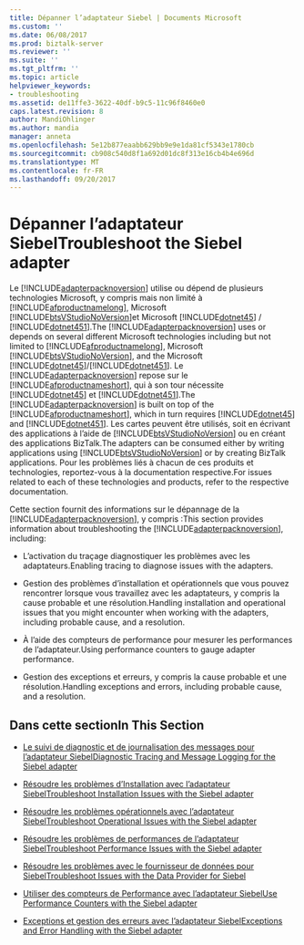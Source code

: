 ```yaml
---
title: Dépanner l’adaptateur Siebel | Documents Microsoft
ms.custom: ''
ms.date: 06/08/2017
ms.prod: biztalk-server
ms.reviewer: ''
ms.suite: ''
ms.tgt_pltfrm: ''
ms.topic: article
helpviewer_keywords:
- troubleshooting
ms.assetid: de11ffe3-3622-40df-b9c5-11c96f8460e0
caps.latest.revision: 8
author: MandiOhlinger
ms.author: mandia
manager: anneta
ms.openlocfilehash: 5e12b877eaabb629bb9e9e1da81cf5343e1780cb
ms.sourcegitcommit: cb908c540d8f1a692d01dc8f313e16cb4b4e696d
ms.translationtype: MT
ms.contentlocale: fr-FR
ms.lasthandoff: 09/20/2017
---
```

# <a name="troubleshoot-the-siebel-adapter"></a><span data-ttu-id="e5818-102">Dépanner l’adaptateur Siebel</span><span class="sxs-lookup"><span data-stu-id="e5818-102">Troubleshoot the Siebel adapter</span></span>
<span data-ttu-id="e5818-103">Le [!INCLUDE[adapterpacknoversion](../../includes/adapterpacknoversion-md.md)] utilise ou dépend de plusieurs technologies Microsoft, y compris mais non limité à [!INCLUDE[afproductnamelong](../../includes/afproductnamelong-md.md)], Microsoft [!INCLUDE[btsVStudioNoVersion](../../includes/btsvstudionoversion-md.md)]et Microsoft [!INCLUDE[dotnet45](../../includes/dotnet45-md.md)] / [!INCLUDE[dotnet451](../../includes/dotnet451-md.md)].</span><span class="sxs-lookup"><span data-stu-id="e5818-103">The [!INCLUDE[adapterpacknoversion](../../includes/adapterpacknoversion-md.md)] uses or depends on several different Microsoft technologies including but not limited to [!INCLUDE[afproductnamelong](../../includes/afproductnamelong-md.md)], Microsoft [!INCLUDE[btsVStudioNoVersion](../../includes/btsvstudionoversion-md.md)], and the Microsoft [!INCLUDE[dotnet45](../../includes/dotnet45-md.md)]/[!INCLUDE[dotnet451](../../includes/dotnet451-md.md)].</span></span> <span data-ttu-id="e5818-104">Le [!INCLUDE[adapterpacknoversion](../../includes/adapterpacknoversion-md.md)] repose sur le [!INCLUDE[afproductnameshort](../../includes/afproductnameshort-md.md)], qui à son tour nécessite [!INCLUDE[dotnet45](../../includes/dotnet45-md.md)] et [!INCLUDE[dotnet451](../../includes/dotnet451-md.md)].</span><span class="sxs-lookup"><span data-stu-id="e5818-104">The [!INCLUDE[adapterpacknoversion](../../includes/adapterpacknoversion-md.md)] is built on top of the [!INCLUDE[afproductnameshort](../../includes/afproductnameshort-md.md)], which in turn requires [!INCLUDE[dotnet45](../../includes/dotnet45-md.md)] and [!INCLUDE[dotnet451](../../includes/dotnet451-md.md)].</span></span> <span data-ttu-id="e5818-105">Les cartes peuvent être utilisés, soit en écrivant des applications à l’aide de [!INCLUDE[btsVStudioNoVersion](../../includes/btsvstudionoversion-md.md)] ou en créant des applications BizTalk.</span><span class="sxs-lookup"><span data-stu-id="e5818-105">The adapters can be consumed either by writing applications using [!INCLUDE[btsVStudioNoVersion](../../includes/btsvstudionoversion-md.md)] or by creating BizTalk applications.</span></span> <span data-ttu-id="e5818-106">Pour les problèmes liés à chacun de ces produits et technologies, reportez-vous à la documentation respective.</span><span class="sxs-lookup"><span data-stu-id="e5818-106">For issues related to each of these technologies and products, refer to the respective documentation.</span></span>  
  
 <span data-ttu-id="e5818-107">Cette section fournit des informations sur le dépannage de la [!INCLUDE[adapterpacknoversion](../../includes/adapterpacknoversion-md.md)], y compris :</span><span class="sxs-lookup"><span data-stu-id="e5818-107">This section provides information about troubleshooting the [!INCLUDE[adapterpacknoversion](../../includes/adapterpacknoversion-md.md)], including:</span></span>  
  
-   <span data-ttu-id="e5818-108">L’activation du traçage diagnostiquer les problèmes avec les adaptateurs.</span><span class="sxs-lookup"><span data-stu-id="e5818-108">Enabling tracing to diagnose issues with the adapters.</span></span>  
  
-   <span data-ttu-id="e5818-109">Gestion des problèmes d’installation et opérationnels que vous pouvez rencontrer lorsque vous travaillez avec les adaptateurs, y compris la cause probable et une résolution.</span><span class="sxs-lookup"><span data-stu-id="e5818-109">Handling installation and operational issues that you might encounter when working with the adapters, including probable cause, and a resolution.</span></span>  
  
-   <span data-ttu-id="e5818-110">À l’aide des compteurs de performance pour mesurer les performances de l’adaptateur.</span><span class="sxs-lookup"><span data-stu-id="e5818-110">Using performance counters to gauge adapter performance.</span></span>  
  
-   <span data-ttu-id="e5818-111">Gestion des exceptions et erreurs, y compris la cause probable et une résolution.</span><span class="sxs-lookup"><span data-stu-id="e5818-111">Handling exceptions and errors, including probable cause, and a resolution.</span></span>  
  
## <a name="in-this-section"></a><span data-ttu-id="e5818-112">Dans cette section</span><span class="sxs-lookup"><span data-stu-id="e5818-112">In This Section</span></span>  
  
-   [<span data-ttu-id="e5818-113">Le suivi de diagnostic et de journalisation des messages pour l’adaptateur Siebel</span><span class="sxs-lookup"><span data-stu-id="e5818-113">Diagnostic Tracing and Message Logging for the Siebel adapter</span></span>](../../adapters-and-accelerators/adapter-siebel/diagnostic-tracing-and-message-logging-for-the-siebel-adapter.md)  
  
-   [<span data-ttu-id="e5818-114">Résoudre les problèmes d’Installation avec l’adaptateur Siebel</span><span class="sxs-lookup"><span data-stu-id="e5818-114">Troubleshoot Installation Issues with the Siebel adapter</span></span>](../../adapters-and-accelerators/adapter-siebel/troubleshoot-installation-issues-with-the-siebel-adapter.md) 
  
-   [<span data-ttu-id="e5818-115">Résoudre les problèmes opérationnels avec l’adaptateur Siebel</span><span class="sxs-lookup"><span data-stu-id="e5818-115">Troubleshoot Operational Issues with the Siebel adapter</span></span>](../../adapters-and-accelerators/adapter-siebel/troubleshoot-operational-issues-with-the-siebel-adapter.md)  
  
-   [<span data-ttu-id="e5818-116">Résoudre les problèmes de performances de l’adaptateur Siebel</span><span class="sxs-lookup"><span data-stu-id="e5818-116">Troubleshoot Performance Issues with the Siebel adapter</span></span>](../../adapters-and-accelerators/adapter-siebel/troubleshoot-performance-issues-with-the-siebel-adapter.md)  
  
-   [<span data-ttu-id="e5818-117">Résoudre les problèmes avec le fournisseur de données pour Siebel</span><span class="sxs-lookup"><span data-stu-id="e5818-117">Troubleshoot Issues with the Data Provider for Siebel</span></span>](../../adapters-and-accelerators/adapter-siebel/troubleshoot-issues-with-the-data-provider-for-siebel.md) 
  
-   [<span data-ttu-id="e5818-118">Utiliser des compteurs de Performance avec l’adaptateur Siebel</span><span class="sxs-lookup"><span data-stu-id="e5818-118">Use Performance Counters with the Siebel adapter</span></span>](../../adapters-and-accelerators/adapter-siebel/use-performance-counters-with-the-siebel-adapter.md)  
  
-   [<span data-ttu-id="e5818-119">Exceptions et gestion des erreurs avec l’adaptateur Siebel</span><span class="sxs-lookup"><span data-stu-id="e5818-119">Exceptions and Error Handling with the Siebel adapter</span></span>](../../adapters-and-accelerators/adapter-siebel/exceptions-and-error-handling-with-the-siebel-adapter.md)